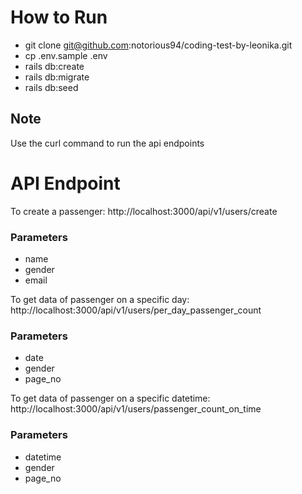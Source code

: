 # How to Run

* git clone git@github.com:notorious94/coding-test-by-leonika.git
* cp .env.sample .env
* rails db:create
* rails db:migrate
* rails db:seed

## Note 
Use the curl command to run the api endpoints

# API Endpoint

To create a passenger:  http://localhost:3000/api/v1/users/create

### Parameters
* name
* gender
* email


To get data of passenger on a specific day: http://localhost:3000/api/v1/users/per_day_passenger_count
### Parameters
* date
* gender
* page_no

To get data of passenger on a specific datetime:  http://localhost:3000/api/v1/users/passenger_count_on_time
### Parameters
* datetime
* gender
* page_no

